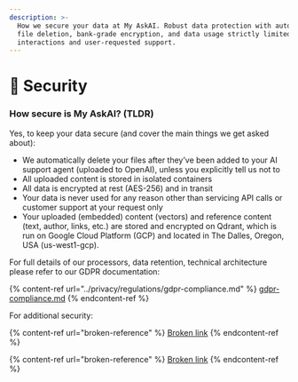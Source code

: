 ```yaml
---
description: >-
  How we secure your data at My AskAI. Robust data protection with automatic
  file deletion, bank-grade encryption, and data usage strictly limited to API
  interactions and user-requested support.
---
```


# 🔐 Security

### How secure is My AskAI? (TLDR)

Yes, to keep your data secure (and cover the main things we get asked about):

* We automatically delete your files after they’ve been added to your AI support agent (uploaded to OpenAI), unless you explicitly tell us not to
* All uploaded content is stored in isolated containers
* All data is encrypted at rest (AES-256) and in transit
* Your data is never used for any reason other than servicing API calls or customer support at your request only
* Your uploaded (embedded) content (vectors) and reference content (text, author, links, etc.) are stored and encrypted on Qdrant, which is run on Google Cloud Platform (GCP) and located in The Dalles, Oregon, USA (us-west1-gcp).&#x20;

For full details of our processors, data retention, technical architecture please refer to our GDPR documentation:

{% content-ref url="../privacy/regulations/gdpr-compliance.md" %}
[gdpr-compliance.md](../privacy/regulations/gdpr-compliance.md)
{% endcontent-ref %}

For additional security:

{% content-ref url="broken-reference" %}
[Broken link](broken-reference)
{% endcontent-ref %}

{% content-ref url="broken-reference" %}
[Broken link](broken-reference)
{% endcontent-ref %}
